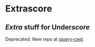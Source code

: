Extrascore
==========

*Extra* stuff for Under*score*
----------

Deprecated. New repo at [jquery-cwd](https://github.com/caseywebdev/jquery-cwd).